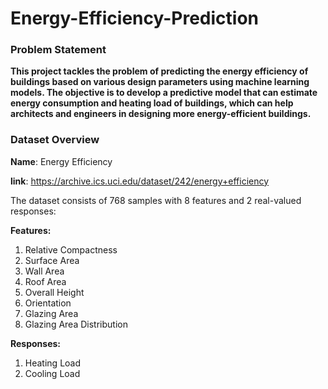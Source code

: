 # Energy-Efficiency-Prediction

### Problem Statement

**This project tackles the problem of predicting the energy efficiency of buildings based on various design parameters using machine learning models. The objective is to develop a predictive model that can estimate energy consumption and heating load of buildings, which can help architects and engineers in designing more energy-efficient buildings.**

### Dataset Overview

**Name**: Energy Efficiency

**link**: https://archive.ics.uci.edu/dataset/242/energy+efficiency

The dataset consists of 768 samples with 8 features and 2 real-valued responses:

**Features:**

1. Relative Compactness  
2. Surface Area  
3. Wall Area  
4. Roof Area  
5. Overall Height  
6. Orientation  
7. Glazing Area  
8. Glazing Area Distribution  

**Responses:**

1. Heating Load
2. Cooling Load
